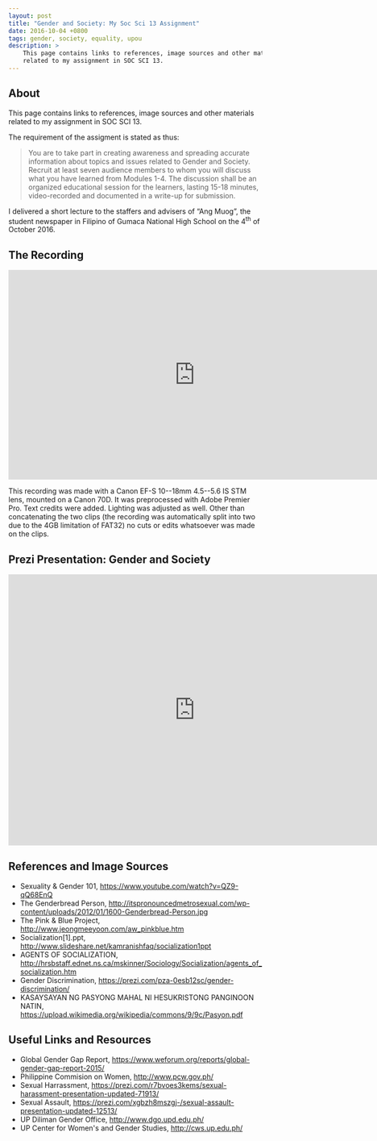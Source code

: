 ```yaml
---
layout: post
title: "Gender and Society: My Soc Sci 13 Assignment"
date: 2016-10-04 +0800
tags: gender, society, equality, upou
description: >
    This page contains links to references, image sources and other materials
    related to my assignment in SOC SCI 13.
---
```


## About

This page contains links to references, image sources and other materials
related to my assignment in SOC SCI 13.

The requirement of the assigment is stated as thus:

> You are to take part in creating awareness and spreading accurate information
> about topics and issues related to Gender and Society.  Recruit at least seven
> audience members to whom you will discuss what you have learned from Modules
> 1-4.  The discussion shall be an organized educational session for the 
> learners, lasting 15-18 minutes, video-recorded and documented in a write-up 
> for submission.

I delivered a short lecture to the staffers and advisers of “Ang Muog”, the
student newspaper in Filipino of Gumaca National High School on the
4<sup>th</sup> of October 2016. 

## The Recording

<iframe width="740" height="416" src="https://www.youtube.com/embed/4DUTstO3jrU" frameborder="0" allowfullscreen></iframe>

This recording was made with a Canon EF-S 10--18mm 4.5--5.6 IS STM lens, mounted
on a Canon 70D. It was preprocessed with Adobe Premier Pro. Text credits were
added. Lighting was adjusted as well. Other than concatenating the two clips
(the recording was automatically split into two due to the 4GB limitation of
FAT32) no cuts or edits whatsoever was made on the clips.


## Prezi Presentation: Gender and Society

<iframe id="iframe_container" frameborder="0" webkitallowfullscreen="" mozallowfullscreen="" allowfullscreen="" width="740" height="538" src="https://prezi.com/embed/kmw-8r5i0eya/?bgcolor=ffffff&amp;lock_to_path=1&amp;autoplay=0&amp;autohide_ctrls=0&amp;landing_data=bHVZZmNaNDBIWnNjdEVENDRhZDFNZGNIUE43MHdLNWpsdFJLb2ZHanI0aTF6b0YzblJ5RVhwdW5neDZpeW5pemNBPT0&amp;landing_sign=dPlCAtd6QQvfq81f7WGMm8_kU3NhmFFDGkBIFDsNamU"></iframe>


## References and Image Sources

* Sexuality & Gender 101, <https://www.youtube.com/watch?v=QZ9-qQ68EnQ>
* The Genderbread Person, <http://itspronouncedmetrosexual.com/wp-content/uploads/2012/01/1600-Genderbread-Person.jpg>
* The Pink & Blue Project, <http://www.jeongmeeyoon.com/aw_pinkblue.htm>
* Socialization[1].ppt, <http://www.slideshare.net/kamranishfaq/socialization1ppt>
* AGENTS OF SOCIALIZATION, <http://hrsbstaff.ednet.ns.ca/mskinner/Sociology/Socialization/agents_of_socialization.htm>
* Gender Discrimination, <https://prezi.com/pza-0esb12sc/gender-discrimination/>
* KASAYSAYAN NG PASYONG MAHAL NI HESUKRISTONG PANGINOON NATIN, <https://upload.wikimedia.org/wikipedia/commons/9/9c/Pasyon.pdf>

## Useful Links and Resources
* Global Gender Gap Report, <https://www.weforum.org/reports/global-gender-gap-report-2015/>
* Philippine Commision on Women, <http://www.pcw.gov.ph/>
* Sexual Harrassment, <https://prezi.com/r7bvoes3kems/sexual-harassment-presentation-updated-71913/>
* Sexual Assault, <https://prezi.com/xgbzh8mszgj-/sexual-assault-presentation-updated-12513/>
* UP Diliman Gender Office, <http://www.dgo.upd.edu.ph/>
* UP Center for Women's and Gender Studies, <http://cws.up.edu.ph/>

